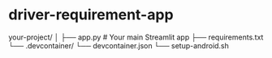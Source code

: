 # driver-requirement-app
your-project/
│
├── app.py               # Your main Streamlit app
├── requirements.txt
└── .devcontainer/
    └── devcontainer.json
    └── setup-android.sh 
